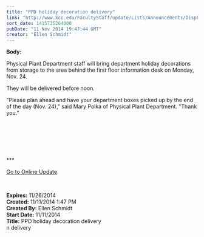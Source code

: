 ```yaml
---
title: "PPD holiday decoration delivery"
link: "http://www.kcc.edu/FacultyStaff/update/Lists/Announcements/DispForm.aspx?ID=1722"
sort_date: 1415735264000
pubDate: "11 Nov 2014 19:47:44 GMT"
creator: "Ellen Schmidt"
---
```


<div><b>Body:</b> <div class="ExternalClass23CDFFE89F86438DBB5916C461C83302"><p>​Physical Plant Department staff will bring department holiday decorations from storage to the area behind the first floor information desk on Monday, Nov. 24.</p>
<p>They will be delivered before noon.</p>
<p>&quot;Please plan ahead and have your department boxes picked up by the end of the day (Nov. 24),&quot; said Mary Polka of Physical Plant Department. &quot;Thank you.&quot;</p>
<p> </p>
<p> </p>
<p> </p>
<p>***</p>
<p><a href="/update">Go to Online Update</a></p>
<p> </p></div></div>
<div><b>Expires:</b> 11/26/2014</div>
<div><b>Created:</b> 11/11/2014 1:47 PM</div>
<div><b>Created By:</b> Ellen Schmidt</div>
<div><b>Start Date:</b> 11/11/2014</div>
<div><b>Title:</b> PPD holiday decoration delivery</div>
n delivery </div>
